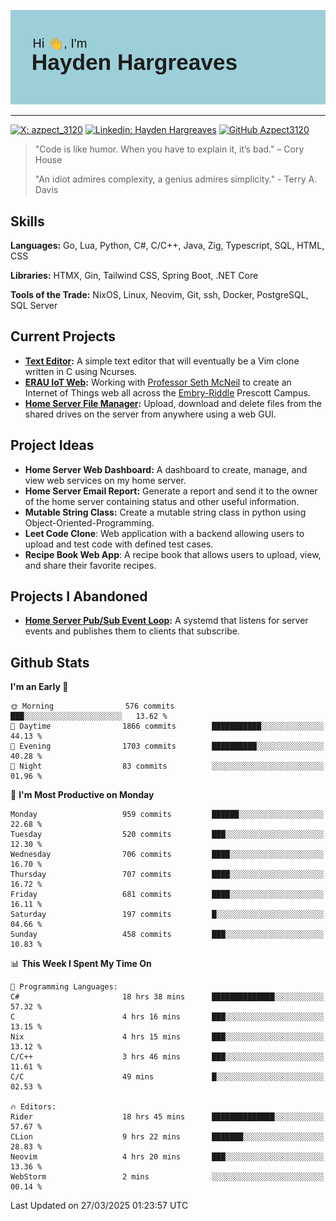 ![Hayden Hargreaves](https://github.com/Azpect3120/Azpect3120/blob/master/download.png?raw=true)

<hr>

[![X: azpect_3120](https://img.shields.io/twitter/follow/azpect_3120?style=social)](https://x.com/azpect_3120)
[![Linkedin: Hayden Hargreaves](https://img.shields.io/badge/-Hayden%20Hargreaves-blue?style=flat-square&logo=Linkedin&logoColor=white&link=https://www.linkedin.com/in/hayden-hargreaves-37b2802a4/)](https://www.linkedin.com/in/hayden-hargreaves-37b2802a4/)
[![GitHub Azpect3120](https://img.shields.io/github/followers/azpect3120?label=follow&style=social)](https://github.com/azpect3120)

> "Code is like humor. When you have to explain it, it’s bad." – Cory House
> 
> "An idiot admires complexity, a genius admires simplicity." - Terry A. Davis


## Skills
**Languages:** Go, Lua, Python, C#, C/C++, Java, Zig, Typescript, SQL, HTML, CSS 

**Libraries:** HTMX, Gin, Tailwind CSS, Spring Boot, .NET Core

**Tools of the Trade:** NixOS, Linux, Neovim, Git, ssh, Docker, PostgreSQL, SQL Server


## Current Projects 
- **[Text Editor](https://github.com/Azpect3120/TextEditor):** A simple text editor that will eventually be a Vim clone written in C using Ncurses.
- **[ERAU IoT Web](https://github.com/Azpect3120/InternetOfThings):** Working with [Professor Seth McNeil](https://github.com/semcneil) to create an Internet of Things web all across the [Embry-Riddle](https://erau.edu) Prescott Campus.
- **[Home Server File Manager](https://github.com/Azpect3120/ServerFileManager):** Upload, download and delete files from the shared drives on the server from anywhere using a web GUI.


## Project Ideas
- **Home Server Web Dashboard:** A dashboard to create, manage, and view web services on my home server.
- **Home Server Email Report:** Generate a report and send it to the owner of the home server containing status and other useful information.
- **Mutable String Class:** Create a mutable string class in python using Object-Oriented-Programming.
- **Leet Code Clone**: Web application with a backend allowing users to upload and test code with defined test cases.
- **Recipe Book Web App**: A recipe book that allows users to upload, view, and share their favorite recipes.

## Projects I Abandoned 
- **[Home Server Pub/Sub Event Loop](https://github.com/Azpect3120/TCPNotificationManager):** A systemd that listens for server events and publishes them to clients that subscribe.


## Github Stats

<!--START_SECTION:waka-->
**I'm an Early 🐤** 

```text
🌞 Morning                576 commits         ███░░░░░░░░░░░░░░░░░░░░░░   13.62 % 
🌆 Daytime                1866 commits        ███████████░░░░░░░░░░░░░░   44.13 % 
🌃 Evening                1703 commits        ██████████░░░░░░░░░░░░░░░   40.28 % 
🌙 Night                  83 commits          ░░░░░░░░░░░░░░░░░░░░░░░░░   01.96 % 
```
📅 **I'm Most Productive on Monday** 

```text
Monday                   959 commits         ██████░░░░░░░░░░░░░░░░░░░   22.68 % 
Tuesday                  520 commits         ███░░░░░░░░░░░░░░░░░░░░░░   12.30 % 
Wednesday                706 commits         ████░░░░░░░░░░░░░░░░░░░░░   16.70 % 
Thursday                 707 commits         ████░░░░░░░░░░░░░░░░░░░░░   16.72 % 
Friday                   681 commits         ████░░░░░░░░░░░░░░░░░░░░░   16.11 % 
Saturday                 197 commits         █░░░░░░░░░░░░░░░░░░░░░░░░   04.66 % 
Sunday                   458 commits         ███░░░░░░░░░░░░░░░░░░░░░░   10.83 % 
```


📊 **This Week I Spent My Time On** 

```text
💬 Programming Languages: 
C#                       18 hrs 38 mins      ██████████████░░░░░░░░░░░   57.32 % 
C                        4 hrs 16 mins       ███░░░░░░░░░░░░░░░░░░░░░░   13.15 % 
Nix                      4 hrs 15 mins       ███░░░░░░░░░░░░░░░░░░░░░░   13.12 % 
C/C++                    3 hrs 46 mins       ███░░░░░░░░░░░░░░░░░░░░░░   11.61 % 
C/C                      49 mins             █░░░░░░░░░░░░░░░░░░░░░░░░   02.53 % 

🔥 Editors: 
Rider                    18 hrs 45 mins      ██████████████░░░░░░░░░░░   57.67 % 
CLion                    9 hrs 22 mins       ███████░░░░░░░░░░░░░░░░░░   28.83 % 
Neovim                   4 hrs 20 mins       ███░░░░░░░░░░░░░░░░░░░░░░   13.36 % 
WebStorm                 2 mins              ░░░░░░░░░░░░░░░░░░░░░░░░░   00.14 % 
```


 Last Updated on 27/03/2025 01:23:57 UTC
<!--END_SECTION:waka-->
